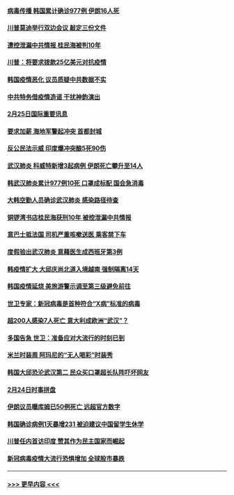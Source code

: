 #### [病毒传播 韩国累计确诊977例 伊朗16人死](../pages/prog202/a102785496.md?t=02260501) 
#### [川普莫迪举行双边会议 敲定三份文件](../pages/prog202/a102785486.md?t=02260501) 
#### [遭控泄漏中共情报 桂民海被判10年](../pages/prog202/a102785499.md?t=02260501) 
#### [川普：将要求拨款25亿美元对抗疫情](../pages/prog202/a102785490.md?t=02260501) 
#### [韩国疫情恶化 议员质疑中共数据不实](../pages/prog202/a102785460.md?t=02260501) 
#### [中共特务借疫情造谣 干扰神韵演出](../pages/prog202/a102785446.md?t=02260501) 
#### [2月25日国际重要讯息](../pages/prog202/a102785315.md?t=02260501) 
#### [要求加薪 海地军警起冲突 首都封城](../pages/prog202/a102785256.md?t=02260501) 
#### [反公民法示威 印度爆冲突酿5死90伤](../pages/prog202/a102785244.md?t=02260501) 
#### [武汉肺炎 科威特新增3起病例 伊朗死亡攀升至14人](../pages/prog202/a102785229.md?t=02260501) 
#### [韩武汉肺炎累计977例10死 口罩成标配 国会急消毒](../pages/prog202/a102784917.md?t=02260501) 
#### [大韩空勤人员确诊武汉肺炎 感染路径待查](../pages/prog202/a102785145.md?t=02260501) 
#### [铜锣湾书店桂民海获刑10年 被控泄漏中共情报](../pages/prog202/a102785088.md?t=02260501) 
#### [意巴士抵法国 司机严重咳嗽送医 乘客禁下车](../pages/prog202/a102785016.md?t=02260501) 
#### [度假验出武汉肺炎 意藉医生成西班牙第3例](../pages/prog202/a102785005.md?t=02260501) 
#### [韩疫情扩大 大邱庆尚北道入境越南 强制隔离14天](../pages/prog202/a102784992.md?t=02260501) 
#### [韩国疫情延烧 美旅游警示调至第三级避免前往](../pages/prog202/a102784949.md?t=02260501) 
#### [世卫专家：新冠病毒是首种符合“X病”标准的病毒](../pages/prog202/a102784702.md?t=02260501) 
#### [超200人感染7人死亡 意大利成欧洲“武汉”？](../pages/prog202/a102784822.md?t=02260501) 
#### [多国告急 世卫：准备应对大流行的时刻已到](../pages/prog202/a102784810.md?t=02260501) 
#### [米兰时装周 阿玛尼的“无人喝彩”时装秀](../pages/prog202/a102784750.md?t=02260501) 
#### [韩国大邱恐沦武汉第二 民众买口罩超长队阵吓坏网友](../pages/prog202/a102784714.md?t=02260501) 
#### [2月24日时事拼盘](../pages/prog202/a102784745.md?t=02260501) 
#### [伊朗议员曝库姆已50例死亡 远超官方数字](../pages/prog202/a102784656.md?t=02260501) 
#### [韩国确诊病例1天暴增231 被迫建议中国留学生休学](../pages/prog202/a102784629.md?t=02260501) 
#### [川普任内首访印度 赞其作为民主国家而崛起](../pages/prog202/a102784631.md?t=02260501) 
#### [新冠病毒疫情大流行恐惧增加 全球股市暴跌](../pages/prog202/a102784603.md?t=02260501) 

----
#### [ >>> 更早内容 <<< ](../indexes/prog202-earlier.md)
